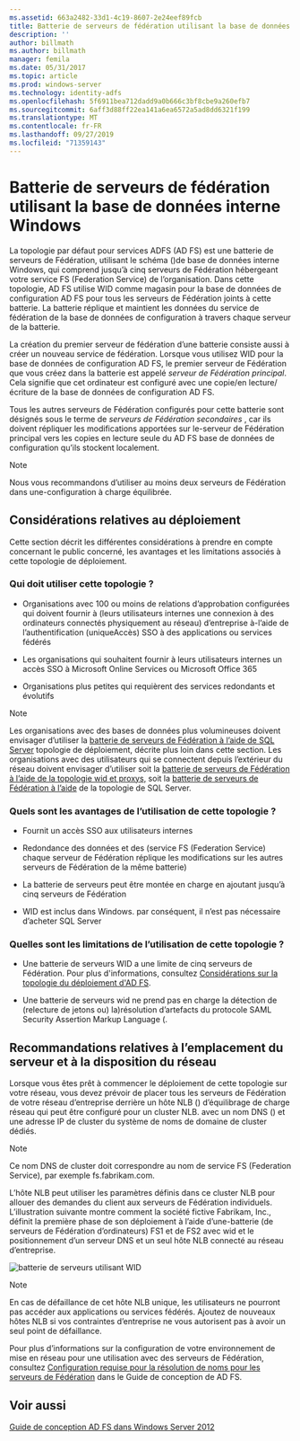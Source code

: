 ```yaml
---
ms.assetid: 663a2482-33d1-4c19-8607-2e24eef89fcb
title: Batterie de serveurs de fédération utilisant la base de données interne Windows
description: ''
author: billmath
ms.author: billmath
manager: femila
ms.date: 05/31/2017
ms.topic: article
ms.prod: windows-server
ms.technology: identity-adfs
ms.openlocfilehash: 5f6911bea712dadd9a0b666c3bf8cbe9a260efb7
ms.sourcegitcommit: 6aff3d88ff22ea141a6ea6572a5ad8dd6321f199
ms.translationtype: MT
ms.contentlocale: fr-FR
ms.lasthandoff: 09/27/2019
ms.locfileid: "71359143"
---
```

# <a name="federation-server-farm-using-wid"></a>Batterie de serveurs de fédération utilisant la base de données interne Windows

La topologie par défaut pour services ADFS \(AD FS\) est une batterie de serveurs de Fédération, utilisant le schéma \(\)de base de données interne Windows, qui comprend jusqu’à cinq serveurs de Fédération hébergeant votre service FS (Federation Service) de l’organisation. Dans cette topologie, AD FS utilise WID comme magasin pour la base de données de configuration AD FS pour tous les serveurs de Fédération joints à cette batterie. La batterie réplique et maintient les données du service de fédération de la base de données de configuration à travers chaque serveur de la batterie.  
  
La création du premier serveur de fédération d’une batterie consiste aussi à créer un nouveau service de fédération. Lorsque vous utilisez WID pour la base de données de configuration AD FS, le premier serveur de Fédération que vous créez dans la batterie est appelé *serveur de Fédération principal*. Cela signifie que cet ordinateur est configuré avec une copie\/en lecture/écriture de la base de données de configuration AD FS.  
  
Tous les autres serveurs de Fédération configurés pour cette batterie sont désignés sous le terme de *serveurs de Fédération secondaires* , car ils doivent répliquer les modifications apportées sur le\-serveur de Fédération principal vers les copies en lecture seule du AD FS base de données de configuration qu’ils stockent localement.  
  
> [!NOTE]  
> Nous vous recommandons d’utiliser au moins deux serveurs de Fédération dans une\-configuration à charge équilibrée.  
  
## <a name="deployment-considerations"></a>Considérations relatives au déploiement  
Cette section décrit les différentes considérations à prendre en compte concernant le public concerné, les avantages et les limitations associés à cette topologie de déploiement.  
  
### <a name="who-should-use-this-topology"></a>Qui doit utiliser cette topologie ?  
  
-   Organisations avec 100 ou moins de relations d’approbation configurées qui doivent fournir à \(leurs utilisateurs internes une connexion à des ordinateurs connectés physiquement au réseau\) d’entreprise à\-l’aide de l’authentification \(uniqueAccès\) SSO à des applications ou services fédérés  
  
-   Les organisations qui souhaitent fournir à leurs utilisateurs internes un accès SSO à Microsoft Online Services ou Microsoft Office 365  
  
-   Organisations plus petites qui requièrent des services redondants et évolutifs  
  
> [!NOTE]  
> Les organisations avec des bases de données plus volumineuses doivent envisager d’utiliser la [batterie de serveurs de Fédération à l’aide de SQL Server](Federation-Server-Farm-Using-SQL-Server.md) topologie de déploiement, décrite plus loin dans cette section. Les organisations avec des utilisateurs qui se connectent depuis l’extérieur du réseau doivent envisager d’utiliser soit la [batterie de serveurs de Fédération à l’aide de la topologie wid et proxys,](Federation-Server-Farm-Using-WID-and-Proxies.md) soit la [batterie de serveurs de Fédération à l’aide](Federation-Server-Farm-Using-SQL-Server.md) de la topologie de SQL Server.  
  
### <a name="what-are-the-benefits-of-using-this-topology"></a>Quels sont les avantages de l’utilisation de cette topologie ?  
  
-   Fournit un accès SSO aux utilisateurs internes  
  
-   Redondance des données et des \(service FS (Federation Service) chaque serveur de Fédération réplique les modifications sur les autres serveurs de Fédération de la même batterie\)  
  
-   La batterie de serveurs peut être montée en charge en ajoutant jusqu’à cinq serveurs de Fédération  
  
-   WID est inclus dans Windows. par conséquent, il n’est pas nécessaire d’acheter SQL Server  
  
### <a name="what-are-the-limitations-of-using-this-topology"></a>Quelles sont les limitations de l’utilisation de cette topologie ?  
  
-   Une batterie de serveurs WID a une limite de cinq serveurs de Fédération. Pour plus d'informations, consultez [Considérations sur la topologie du déploiement d'AD FS](AD-FS-Deployment-Topology-Considerations.md).  
  
-   Une batterie de serveurs wid ne prend pas en charge la détection de \(relecture de jetons ou\) la\)résolution d’artefacts du protocole SAML Security Assertion Markup Language \(.  
  
## <a name="server-placement-and-network-layout-recommendations"></a>Recommandations relatives à l’emplacement du serveur et à la disposition du réseau  
Lorsque vous êtes prêt à commencer le déploiement de cette topologie sur votre réseau, vous devez prévoir de placer tous les serveurs de Fédération de votre réseau d’entreprise derrière un hôte NLB \(\) d’équilibrage de charge réseau qui peut être configuré pour un cluster NLB. avec un nom DNS \(\) et une adresse IP de cluster du système de noms de domaine de cluster dédiés.  
  
> [!NOTE]  
> Ce nom DNS de cluster doit correspondre au nom de service FS (Federation Service), par exemple fs.fabrikam.com.  
  
L’hôte NLB peut utiliser les paramètres définis dans ce cluster NLB pour allouer des demandes du client aux serveurs de Fédération individuels. L’illustration suivante montre comment la société fictive Fabrikam, Inc., définit la première phase de son déploiement à l’aide d’une\-batterie \(de serveurs de Fédération d’ordinateurs\) FS1 et de FS2 avec wid et le positionnement d’un serveur DNS et un seul hôte NLB connecté au réseau d’entreprise.  
  
![batterie de serveurs utilisant WID](media/FarmWID.gif)  
  
> [!NOTE]  
> En cas de défaillance de cet hôte NLB unique, les utilisateurs ne pourront pas accéder aux applications ou services fédérés. Ajoutez de nouveaux hôtes NLB si vos contraintes d’entreprise ne vous autorisent pas à avoir un seul point de défaillance.  
  
Pour plus d’informations sur la configuration de votre environnement de mise en réseau pour une utilisation avec des serveurs de Fédération, consultez [Configuration requise pour la résolution de noms pour les serveurs de Fédération](Name-Resolution-Requirements-for-Federation-Servers.md) dans le Guide de conception de AD FS.  
  
## <a name="see-also"></a>Voir aussi
[Guide de conception AD FS dans Windows Server 2012](AD-FS-Design-Guide-in-Windows-Server-2012.md)
